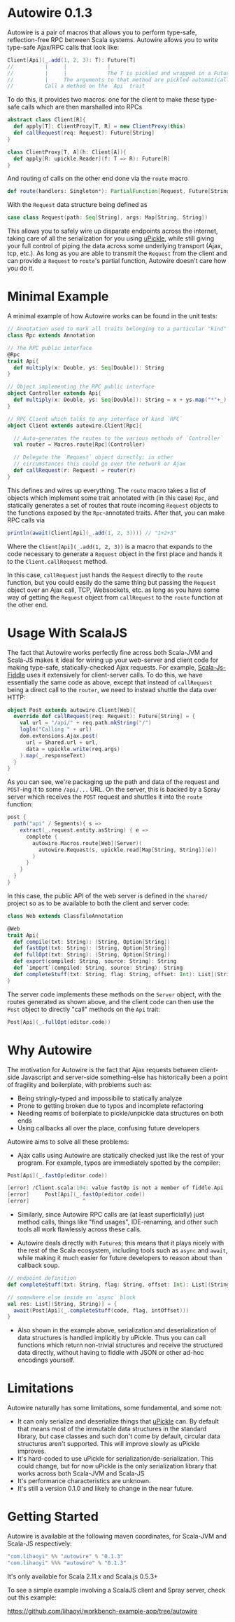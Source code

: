 Autowire 0.1.3
==============

Autowire is a pair of macros that allows you to perform type-safe, reflection-free RPC between Scala systems. Autowire allows you to write type-safe Ajax/RPC calls that look like:


```scala    
Client[Api](_.add(1, 2, 3): T): Future[T]
//          |     |             |
//          |     |             The T is pickled and wrapped in a Future[T]
//          |     The arguments to that method are pickled automatically
//          Call a method on the `Api` trait
```

To do this, it provides two macros: one for the client to make these type-safe calls which are then marshalled into RPCs

```scala
abstract class Client[R]{
  def apply[T]: ClientProxy[T, R] = new ClientProxy(this)
  def callRequest(req: Request): Future[String]
}

class ClientProxy[T, A](h: Client[A]){
  def apply[R: upickle.Reader](f: T => R): Future[R]
}
```

And routing of calls on the other end done via the `route` macro

```scala
def route(handlers: Singleton*): PartialFunction[Request, Future[String]]
```

With the `Request` data structure being defined as 

```scala
case class Request(path: Seq[String], args: Map[String, String])
```

This allows you to safely wire up disparate endpoints across the internet, taking care of all the serialization for you using [uPickle](https://github.com/lihaoyi/upickle), while still giving your full control of piping the data across some underlying transport (Ajax, tcp, etc.). As long as you are able to transmit the `Request` from the client and can provide a `Request` to `route`'s partial function, Autowire doesn't care how you do it.

Minimal Example
===============

A minimal example of how Autowire works can be found in the unit tests:

```scala
// Annotation used to mark all traits belonging to a particular "kind" of RPC
class Rpc extends Annotation

// The RPC public interface
@Rpc
trait Api{
  def multiply(x: Double, ys: Seq[Double]): String
}

// Object implementing the RPC public interface
object Controller extends Api{
  def multiply(x: Double, ys: Seq[Double]): String = x + ys.map("*"+_).mkString
}

// RPC Client which talks to any interface of kind `RPC` 
object Client extends autowire.Client[Rpc]{

  // Auto-generates the routes to the various methods of `Controller`
  val router = Macros.route[Rpc](Controller)

  // Delegate the `Request` object directly; in other 
  // circumstances this could go over the network or Ajax  
  def callRequest(r: Request) = router(r)
}
```

This defines and wires up everything. The `route` macro takes a list of objects which implement some trait annotated with (in this case) `Rpc`, and statically generates a set of routes that route incoming `Request` objects to the functions exposed by the `Rpc`-annotated traits. After that, you can make RPC calls via

```scala
println(await(Client[Api](_.add(1, 2, 3)))) // "1+2+3"
```

Where the `Client[Api](_.add(1, 2, 3))` is a macro that expands to the code necessary to generate a `Request` object in the first place and hands it to the `Client.callRequest` method.

In this case, `callRequest` just hands the `Request` directly to the `route` function, but you could easily do the same thing but passing the `Request` object over an Ajax call, TCP, Websockets, etc. as long as you have some way of getting the `Request` object from `callRequest` to the `route` function at the other end.

Usage With ScalaJS
==================

The fact that Autowire works perfectly fine across both Scala-JVM and Scala-JS makes it ideal for wiring up your web-server and client code for making type-safe, statically-checked Ajax requests. For example, [Scala-Js-Fiddle](http://www.scala-js-fiddle.com) uses it extensively for client-server calls. To do this, we have essentially the same code as above, except that instead of `callRequest` being a direct call to the `router`, we need to instead shuttle the data over HTTP:
 
```scala
object Post extends autowire.Client[Web]{
  override def callRequest(req: Request): Future[String] = {
    val url = "/api/" + req.path.mkString("/")
    logln("Calling " + url)
    dom.extensions.Ajax.post(
      url = Shared.url + url,
      data = upickle.write(req.args)
    ).map(_.responseText)
  }
}
```

As you can see, we're packaging up the path and data of the request and `POST`-ing it to some `/api/...` URL. On the server, this is backed by a Spray server which receives the `POST` request and shuttles it into the `route` function:

```scala
post {
  path("api" / Segments){ s =>
    extract(_.request.entity.asString) { e =>
      complete {
        autowire.Macros.route[Web](Server)(
          autowire.Request(s, upickle.read[Map[String, String]](e))
        )
      }
    }
  }
}
```

In this case, the public API of the web server is defined in the `shared/` project so as to be available to both the client and server code:
 
```scala
class Web extends ClassfileAnnotation

@Web
trait Api{
  def compile(txt: String): (String, Option[String])
  def fastOpt(txt: String): (String, Option[String])
  def fullOpt(txt: String): (String, Option[String])
  def export(compiled: String, source: String): String
  def `import`(compiled: String, source: String): String
  def completeStuff(txt: String, flag: String, offset: Int): List[(String, String)]
}
```

The server code implements these methods on the `Server` object, with the routes generated as shown above, and the client code can then use the `Post` object to directly "call" methods on the `Api` trait:
  
```scala
Post[Api](_.fullOpt(editor.code))  
```

Why Autowire
============

The motivation for Autowire is the fact that Ajax requests between client-side Javascript and server-side something-else has historically been a point of fragility and boilerplate, with problems such as:

- Being stringly-typed and impossibile to statically analyze
- Prone to getting broken due to typos and incomplete refactoring
- Needing reams of boilerplate to pickle/unpickle data structures on both ends
- Using callbacks all over the place, confusing future developers

Autowire aims to solve all these problems:

- Ajax calls using Autowire are statically checked just like the rest of your program. For example, typos are immediately spotted by the compiler:

```scala
Post[Api](_.fastOp(editor.code))

[error] /Client.scala:104: value fastOp is not a member of fiddle.Api
[error]     Post[Api](_.fastOp(editor.code))
[error]                 ^
```

- Similarly, since Autowire RPC calls are (at least superficially) just method calls, things like "find usages", IDE-renaming, and other such tools all work flawlessly across these calls.

- Autowire deals directly with `Future`s; this means that it plays nicely with the rest of the Scala ecosystem, including tools such as `async` and `await`, while making it much easier for future developers to reason about than callback soup.  

```scala
// endpoint definition
def completeStuff(txt: String, flag: String, offset: Int): List[(String, String)]

// somewhere else inside an `async` block
val res: List[(String, String)] = {
  await(Post[Api](_.completeStuff(code, flag, intOffset)))
}
```

- Also shown in the example above, serialization and deserialization of data structures is handled implicitly by uPickle. Thus you can call functions which return non-trivial structures and receive the structured data directly, without having to fiddle with JSON or other ad-hoc encodings yourself. 

Limitations
===========

Autowire naturally has some limitations, some fundamental, and some not:

- It can only serialize and deserialize things that [uPickle](https://www.github.com/lihaoyi/upickle) can. By default that means most of the immutable data structures in the standard library, but case classes and such don't come by default, circular data structures aren't supported. This will improve slowly as uPickle improves.
- It's hard-coded to use uPickle for serialization/de-serialization. This could change, but for now uPickle is the only serialization library that works across both Scala-JVM and Scala-JS
- It's performance characteristics are unknown.
- It's still a version 0.1.0 and likely to change in the near future. 

Getting Started
===============

Autowire is available at the following maven coordinates, for Scala-JVM and Scala-JS respectively:

```scala
"com.lihaoyi" %% "autowire" % "0.1.3"
"com.lihaoyi" %%% "autowire" % "0.1.3"
```

It's only available for Scala 2.11.x and Scala.js 0.5.3+

To see a simple example involving a ScalaJS client and Spray server, check out this example:

https://github.com/lihaoyi/workbench-example-app/tree/autowire


